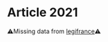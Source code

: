 # Article 2021

⚠️Missing data from [legifrance](https://www.legifrance.gouv.fr/codes/article_lc/LEGIARTI000006445428)⚠️